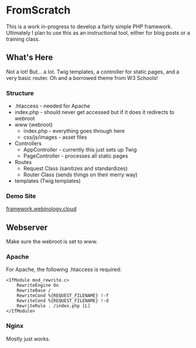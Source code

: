 # FromScratch
This is a work in-progress to develop a fairly simple PHP framework. Ultimately I plan to use this as an instructional 
tool, either for blog posts or a training class.

## What's Here
Not a lot! But... a lot. Twig templates, a controller for static pages, and a very basic router. Oh and a borrowed theme 
from W3 Schools!

### Structure
* .htaccess - needed for Apache
* index.php - should never get accessed but if it does it redirects to webroot
* www (webroot)
  * index.php - everything goes through here
  * css/js/images - asset files
* Controllers
  * AppController - currently this just sets up Twig
  * PageController - processes all static pages
* Routes
  * Request Class (sanitizes and standardizes)
  * Router Class (sends things on their merry way)
* templates (Twig templates)

### Demo Site
[framework.webinology.cloud](https://framework.webinology.cloud)

## Webserver
Make sure the webroot is set to www.
### Apache
For Apache, the following .htaccess is required:
```shell
<IfModule mod_rewrite.c>
    RewriteEngine On
    RewriteBase /
    RewriteCond %{REQUEST_FILENAME} !-f
    RewriteCond %{REQUEST_FILENAME} !-d
    RewriteRule . /index.php [L]
</IfModule>
```
### Nginx
Mostly just works.